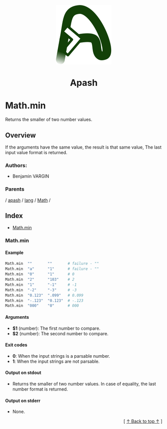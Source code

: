 
<div align='center' id='apash-top'>
  <a href='https://github.com/hastec-fr/apash'>
    <img alt='apash-logo' src='../../../../../../../assets/apash-logo.svg'/>
  </a>

  # Apash
</div>

# Math.min

Returns the smaller of two number values.

## Overview

If the arguments have the same value, the result is that same value,
The last input value format is returned.
### Authors:
* Benjamin VARGIN

### Parents
<!-- apash.parentBegin -->
[](../../../../.md) / [apash](../../../apash.md) / [lang](../../lang.md) / [Math](../Math.md) / 
<!-- apash.parentEnd -->

## Index

* [Math.min](#mathmin)

### Math.min

#### Example

```bash
Math.min  ""       ""       # failure - ""
Math.min  "a"      "1"      # failure - ""
Math.min  "0"      "1"      # 0
Math.min  "2"      "103"    # 2
Math.min  "1"      "-1"     # -1
Math.min  "-2"     "-3"     # -3
Math.min  "0.123"  ".099"   # 0.099
Math.min  "-.123"  "0.123"  # -.123
Math.min  "000"    "0"      # 000
```

#### Arguments

* **$1** (number): The first number to compare.
* **$2** (number): The second number to compare.

#### Exit codes

* **0**: When the input strings is a parsable number.
* **1**: When the input strings are not parsable.

#### Output on stdout

* Returns the smaller of two number values.
  In case of equality, the last number format is returned.

#### Output on stderr

* None.


  <div align='right'>[ <a href='#apash-top'>↑ Back to top ↑</a> ]</div>

